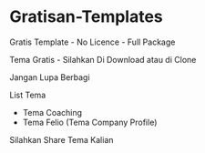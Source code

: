 # Gratisan-Templates
Gratis Template - No Licence - Full Package

Tema Gratis - Silahkan Di Download atau di Clone

Jangan Lupa Berbagi

List Tema
- Tema Coaching
- Tema Felio (Tema Company Profile)


Silahkan Share Tema Kalian
